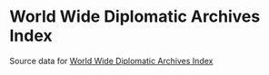 # World Wide Diplomatic Archives Index

Source data for [World Wide Diplomatic Archives Index](https://history.state.gov/countries/archives)
